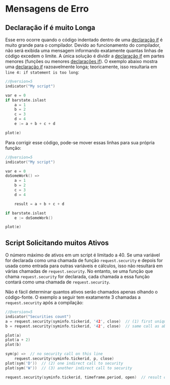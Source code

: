 
# Mensagens de Erro

## Declaração if é muito Longa

Esse erro ocorre quando o código indentado dentro de uma [declaração if](https://br.tradingview.com/pine-script-reference/v5/#kw_if) é muito grande para o compilador. Devido ao funcionamento do compilador, não será exibida uma mensagem informando exatamente quantas linhas de código excedem o limite. A única solução é dividir a [declaração if](https://br.tradingview.com/pine-script-reference/v5/#kw_if) em partes menores (funções ou menores [declarações if](https://br.tradingview.com/pine-script-reference/v5/#kw_if)). O exemplo abaixo mostra uma [declaração if](https://br.tradingview.com/pine-script-reference/v5/#kw_if) razoavelmente longa; teoricamente, isso resultaria em `line 4: if statement is too long`:

```c
//@version=5
indicator("My script")

var e = 0
if barstate.islast
    a = 1
    b = 2
    c = 3
    d = 4
    e := a + b + c + d

plot(e)
```

Para corrigir esse código, pode-se mover essas linhas para sua própria função:

```c
//@version=5
indicator("My script")

var e = 0
doSomeWork() =>
    a = 1
    b = 2
    c = 3
    d = 4

    result = a + b + c + d

if barstate.islast
    e := doSomeWork()

plot(e)
```

## Script Solicitando muitos Ativos

O número máximo de ativos em um script é limitado a 40. Se uma variável for declarada como uma chamada de função `request.security` e depois for usada como entrada para outras variáveis e cálculos, isso não resultará em várias chamadas de `request.security`. No entanto, se uma função que chama `request.security` for declarada, cada chamada a essa função contará como uma chamada de `request.security`.

Não é fácil determinar quantos ativos serão chamados apenas olhando o código-fonte. O exemplo a seguir tem exatamente 3 chamadas a `request.security` após a compilação:

```c
//@version=5
indicator("Securities count")
a = request.security(syminfo.tickerid, '42', close)  // (1) first unique security call
b = request.security(syminfo.tickerid, '42', close)  // same call as above, will not produce new security call after optimizations

plot(a)
plot(a + 2)
plot(b)

sym(p) =>  // no security call on this line
    request.security(syminfo.tickerid, p, close)
plot(sym('D'))  // (2) one indirect call to security
plot(sym('W'))  // (3) another indirect call to security

request.security(syminfo.tickerid, timeframe.period, open)  // result of this line is never used, and will be optimized out
```

<!-- ## Script não pôde ser Traduzido de: null

```c
study($)
```

Normalmente, esse erro ocorre em scripts Pine da versão 1, e significa que o código está incorreto. Pine Script da versão 2 (e superior) é melhor em explicar erros desse tipo. Portanto, pode-se tentar mudar para a versão 2 adicionando um [atributo especial](./04_03_estrutura_do_script.md#versão) na primeira linha. Receberá `line 2: no viable alternative at character '$'`:

```c
// @version=2
study($)
```

## linha 2: nenhuma alternativa viável no caractere '$'

Esta mensagem de erro dá uma dica sobre o que está errado. `$` está no lugar da string com o título do script. Por exemplo:

```c
//@version=2
study("title")
```

## Entrada incompatível <…> esperando <???>

Igual a `no viable alternative`, mas é conhecido o que deveria estar naquele lugar. Exemplo:

```c
//@version=5
indicator("My Script")
    plot(1)
```

`line 3: mismatched input 'plot' expecting 'end of line without line continuation'`

Para corrigir isso, deve-se começar a linha com `plot` em uma nova linha sem indentação:

```c
//@version=5
indicator("My Script")
plot(1)
```

## Loop é muito Longo (> 500 ms)

O tempo de computação de loop em cada barra histórica e tick em tempo real é limitado para proteger os servidores de loops infinitos ou muito longos. Esse limite também faz com que indicadores que demoram muito para computar falhem rapidamente. Por exemplo, se houver 5000 barras, e o indicador levar 500 milissegundos para computar em cada uma das barras, resultaria em mais de 16 minutos de carregamento:

```c
//@version=5
indicator("Loop is too long", max_bars_back = 101)
s = 0
for i = 1 to 1e3  // to make it longer
    for j = 0 to 100
        if timestamp(2017, 02, 23, 00, 00) <= time[j] and time[j] < timestamp(2017, 02, 23, 23, 59)
            s := s + 1
plot(s)
```

Pode ser possível otimizar o algoritmo para superar esse erro. Nesse caso, o algoritmo pode ser otimizado assim:

```c
//@version=5
indicator("Loop is too long", max_bars_back = 101)
bar_back_at(t) =>
    i = 0
    step = 51
    for j = 1 to 100
        if i < 0
            i := 0
            break
        if step == 0
            break
        if time[i] >= t
            i := i + step
            i
        else
            i := i - step
            i
        step := step / 2
        step
    i

s = 0
for i = 1 to 1e3  // to make it longer
    s := s - bar_back_at(timestamp(2017, 02, 23, 23, 59)) +
         bar_back_at(timestamp(2017, 02, 23, 00, 00))
    s
plot(s)
```

## Script tem muitas Variáveis Locais

Esse erro aparece se o script for muito grande para ser compilado. Uma declaração `var=expression` cria uma variável local para `var`. Além disso, é importante notar que variáveis auxiliares podem ser criadas implicitamente durante o processo de compilação de um script. O limite se aplica a variáveis criadas tanto explicitamente quanto implicitamente. A limitação de 1000 variáveis é aplicada a cada função individualmente. Na verdade, o código colocado em um escopo _global_ de um script também é implicitamente envolvido na função principal e o limite de 1000 variáveis se torna aplicável a ele. Existem algumas refatorações que podem ser feitas para evitar esse problema:

```c
var1 = expr1
var2 = expr2
var3 = var1 + var2 
```

Pode ser convertido em:

```c
var3 = expr1 + expr2
```

## Pine Script não Consegue Determinar o Comprimento de Referência de uma Série. Tente Usar max_bars_back na Função Indicator ou Strategy

O erro aparece em casos onde o Pine Script detecta incorretamente o comprimento máximo necessário das séries usadas em um script. Isso acontece quando o fluxo de execução de um script não permite que o Pine Script inspecione o uso de séries em ramificações de declarações condicionais (`if`, `iff` ou `?`), e o Pine Script não consegue detectar automaticamente quão longe no passado a série é referenciada. Aqui está um exemplo de um script que causa esse problema:

```c
//@version=5
indicator("Requires max_bars_back")
test = 0.0
if bar_index > 1000
    test := ta.roc(close, 20)
plot(test)
```

Para ajudar o Pine Script com a detecção, deve-se adicionar o parâmetro `max_bars_back` à função `indicator` ou `strategy` do script:

```c
//@version=5
indicator("Requires max_bars_back", max_bars_back = 20)
test = 0.0
if bar_index > 1000
    test := ta.roc(close, 20)
plot(test) 
```

Pode-se também resolver o problema retirando a expressão problemática da ramificação condicional, caso em que o parâmetro `max_bars_back` não é necessário:

```c
//@version=5
indicator("My Script")
test = 0.0
roc20 = ta.roc(close, 20)
if bar_index > 1000
    test := roc20
plot(test)
```

Em casos onde o problema é causado por uma __variável__ em vez de uma __função__ interna (`vwma` no exemplo), pode-se usar a função `max_bars_back` para definir explicitamente o comprimento de referência apenas para essa variável. Isso tem a vantagem de requerer menos recursos de runtime, mas implica que a variável problemática seja identificada, por exemplo, a variável `s` no exemplo a seguir:

```c
//@version=5
indicator("My Script")
f(off) =>
    t = 0.0
    s = close
    if bar_index > 242
        t := s[off]
    t
plot(f(301))
```

Essa situação pode ser resolvida usando a função `max_bars_back` para definir o comprimento de referência apenas da variável `s`, em vez de para todas as variáveis do script:

```c
//@version=5
indicator("My Script")
f(off) =>
    t = 0.0
    s = close
    max_bars_back(s, 301)
    if bar_index > 242
        t := s[off]
    t
plot(f(301))
```

Ao usar desenhos que se referem a barras anteriores através de `bar_index[n]` e `xloc = xloc.bar_index`, a série temporal recebida dessa barra será usada para posicionar os desenhos no eixo do tempo. Portanto, se for impossível determinar o tamanho correto do buffer, esse erro pode ocorrer. Para evitar isso, é necessário usar `max_bars_back(time, n)`. Esse comportamento é descrito com mais detalhes na seção sobre [desenhos](./05_12_lines_e_boxes.md#buffer-histórico-e-max_bars_back). -->
